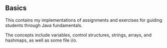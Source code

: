 ## Basics

This contains my implementations of assignments and exercises for guiding students through Java fundamentals.

The concepts include variables, control structures, strings, arrays, and hashmaps, as well as some file i/o.
